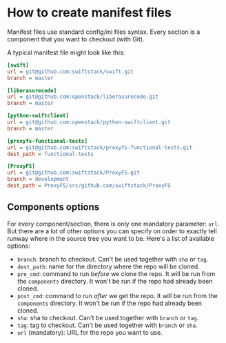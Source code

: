 How to create manifest files
============================

Manifest files use standard config/ini files syntax. Every section is a
component that you want to checkout (with Git).

A typical manifest file might look like this:

```ini
[swift]
url = git@github.com:swiftstack/swift.git
branch = master

[liberasurecode]
url = git@github.com:openstack/liberasurecode.git
branch = master

[python-swiftclient]
url = git@github.com:openstack/python-swiftclient.git
branch = master

[proxyfs-functional-tests]
url = git@github.com:swiftstack/proxyfs-functional-tests.git
dest_path = functional-tests

[ProxyFS]
url = git@github.com:swiftstack/ProxyFS.git
branch = development
dest_path = ProxyFS/src/github.com/swiftstack/ProxyFS

```

Components options
------------------

For every component/section, there is only one mandatory parameter: `url`. But
there are a lot of other options you can specify on order to exactly tell
runway where in the source tree you want to be. Here's a list of available
options:

* `branch`: branch to checkout. Can't be used together with `sha` or `tag`.
* `dest_path`: name for the directory where the repo will be cloned.
* `pre_cmd`: command to run *before* we clone the repo. It will be run from the
`components` directory. It won't be run if the repo had already been cloned.
* `post_cmd`: command to run *after* we get the repo. It will be run from the
`components` directory. It won't be run if the repo had already been cloned.
* `sha`: sha to checkout. Can't be used together with `branch` or `tag`.
* `tag`: tag to checkout. Can't be used together with `branch` or `sha`.
* `url` (mandatory): URL for the repo you want to use.

